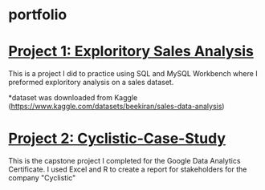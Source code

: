 # portfolio

# [Project 1: Exploritory Sales Analysis](https://github.com/nokiaradio/Exploratory-Sales-Analysis)

This is a project I did to practice using SQL and MySQL  Workbench where I preformed exploritory analysis on a sales dataset.

*dataset was downloaded from Kaggle (https://www.kaggle.com/datasets/beekiran/sales-data-analysis)

# [Project 2: Cyclistic-Case-Study](https://github.com/nokiaradio/Cyclistic-Case-Study)
This is the capstone project I completed for the Google Data Analytics Certificate. I used Excel and R to create a report for stakeholders for the company "Cyclistic"
